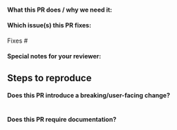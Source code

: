<!--  Thanks for sending a pull request!  Here are some tips for you:

1. If this is your first time, please read our contributor guidelines here:
https://github.com/pavansokkenagaraj/rapid-agent/blob/main/CONTRIBUTING.md.

2. Ensure you have added appropriate tests for your PR. For more information read here:
https://github.com/pavansokkenagaraj/rapid-agent/blob/main/CONTRIBUTING.md#testing
3. If the PR is unfinished, please mark it as a draft.
-->

#### What this PR does / why we need it:

#### Which issue(s) this PR fixes:
<!--
*Automatically closes linked issue when PR is merged.
Usage: `Fixes #<issue number>`, or `Fixes (paste link of issue)`.
-->
Fixes #

#### Special notes for your reviewer:
<!--
Any additional special notes for your reviewer.
-->

## Steps to reproduce
<!---
Please provide minimum instructions for how someone can view/test/verify your changes.
-->

#### Does this PR introduce a breaking/user-facing change?
<!--
If no, just write "NONE" in the release-note block below.
If yes, a release note is required:
-->
```release-note

```

#### Does this PR require documentation?
<!--
If no, just write "NONE" below.
If yes, add to README.md and/or docs/ directory
-->